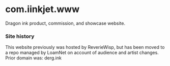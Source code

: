 # com.iinkjet.www
Dragon ink product, commission, and showcase website.

### Site history
This website previously was hosted by ReverieWisp, but has been moved to a repo managed by LoamNet on account of audience and artist changes. Prior domain was: derg.ink

